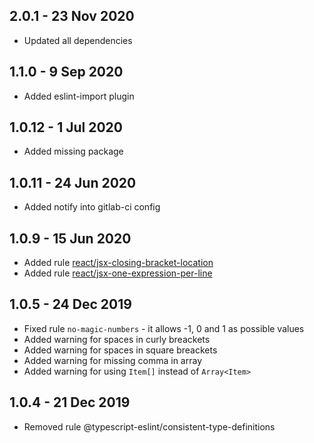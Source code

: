## 2.0.1 - 23 Nov 2020
* Updated all dependencies

## 1.1.0 - 9 Sep 2020
* Added eslint-import plugin

## 1.0.12 - 1 Jul 2020
* Added missing package

## 1.0.11 - 24 Jun 2020
* Added notify into gitlab-ci config

## 1.0.9 - 15 Jun 2020
* Added rule [react/jsx-closing-bracket-location](https://github.com/yannickcr/eslint-plugin-react/blob/master/docs/rules/jsx-closing-bracket-location.md)
* Added rule [react/jsx-one-expression-per-line](https://github.com/yannickcr/eslint-plugin-react/blob/master/docs/rules/jsx-one-expression-per-line.md)


## 1.0.5 - 24 Dec 2019
* Fixed rule `no-magic-numbers` - it allows -1, 0 and 1 as possible values
* Added warning for spaces in curly breackets
* Added warning for spaces in square breackets
* Added warning for missing comma in array
* Added warning for using `Item[]` instead of `Array<Item>`

## 1.0.4 - 21 Dec 2019
* Removed rule @typescript-eslint/consistent-type-definitions
